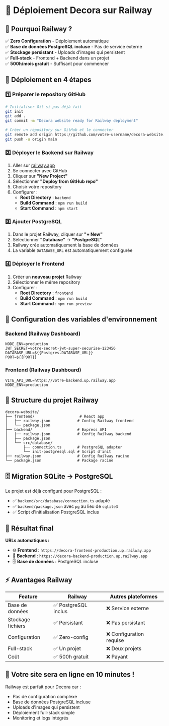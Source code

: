 # 🚂 Déploiement Decora sur Railway

## 🎯 Pourquoi Railway ?

✅ **Zero Configuration** - Déploiement automatique  
✅ **Base de données PostgreSQL incluse** - Pas de service externe  
✅ **Stockage persistant** - Uploads d'images qui persistent  
✅ **Full-stack** - Frontend + Backend dans un projet  
✅ **500h/mois gratuit** - Suffisant pour commencer  

## 🚀 Déploiement en 4 étapes

### 1️⃣ **Préparer le repository GitHub**
```bash
# Initialiser Git si pas déjà fait
git init
git add .
git commit -m "Decora website ready for Railway deployment"

# Créer un repository sur GitHub et le connecter
git remote add origin https://github.com/votre-username/decora-website.git
git push -u origin main
```

### 2️⃣ **Déployer le Backend sur Railway**
1. Aller sur [railway.app](https://railway.app)
2. Se connecter avec GitHub
3. Cliquer sur **"New Project"**
4. Sélectionner **"Deploy from GitHub repo"**
5. Choisir votre repository
6. Configurer :
   - **Root Directory** : `backend`
   - **Build Command** : `npm run build`
   - **Start Command** : `npm start`

### 3️⃣ **Ajouter PostgreSQL**
1. Dans le projet Railway, cliquer sur **"+ New"**
2. Sélectionner **"Database"** → **"PostgreSQL"**
3. Railway crée automatiquement la base de données
4. La variable `DATABASE_URL` est automatiquement configurée

### 4️⃣ **Déployer le Frontend**
1. Créer un **nouveau projet** Railway
2. Sélectionner le même repository
3. Configurer :
   - **Root Directory** : `frontend`
   - **Build Command** : `npm run build`
   - **Start Command** : `npm run preview`

## 🔧 Configuration des variables d'environnement

### Backend (Railway Dashboard)
```
NODE_ENV=production
JWT_SECRET=votre-secret-jwt-super-securise-123456
DATABASE_URL=${{Postgres.DATABASE_URL}}
PORT=${{PORT}}
```

### Frontend (Railway Dashboard)
```
VITE_API_URL=https://votre-backend.up.railway.app
NODE_ENV=production
```

## 📁 Structure du projet Railway
```
decora-website/
├── frontend/                    # React app
│   ├── railway.json            # Config Railway frontend
│   └── package.json
├── backend/                    # Express API
│   ├── railway.json            # Config Railway backend
│   ├── package.json
│   └── src/database/
│       ├── connection.ts       # PostgreSQL adapter
│       └── init-postgresql.sql # Script d'init
├── railway.json                # Config Railway racine
└── package.json                # Package racine
```

## 🗄️ Migration SQLite → PostgreSQL

Le projet est déjà configuré pour PostgreSQL :
- ✅ `backend/src/database/connection.ts` adapté
- ✅ `backend/package.json` avec `pg` au lieu de `sqlite3`
- ✅ Script d'initialisation PostgreSQL inclus

## 🎉 Résultat final

**URLs automatiques :**
- 🌐 **Frontend** : `https://decora-frontend-production.up.railway.app`
- 📡 **Backend** : `https://decora-backend-production.up.railway.app`
- 🗄️ **Base de données** : PostgreSQL incluse

## ⚡ Avantages Railway

| Feature | Railway | Autres plateformes |
|---------|---------|-------------------|
| Base de données | ✅ PostgreSQL inclus | ❌ Service externe |
| Stockage fichiers | ✅ Persistant | ❌ Pas persistant |
| Configuration | ✅ Zero-config | ❌ Configuration requise |
| Full-stack | ✅ Un projet | ❌ Deux projets |
| Coût | ✅ 500h gratuit | ❌ Payant |

## 🚀 Votre site sera en ligne en 10 minutes !

Railway est parfait pour Decora car :
- Pas de configuration complexe
- Base de données PostgreSQL incluse
- Uploads d'images qui persistent
- Déploiement full-stack simple
- Monitoring et logs intégrés
